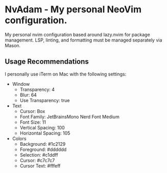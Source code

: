 # NvAdam - My personal NeoVim configuration.

My personal nvim configuration based around lazy.nvim for package management. LSP, linting, and formatting must be managed separately via Mason.

## Usage Recommendations

I personally use iTerm on Mac with the following settings:

- Window
  - Transparency: 4
  - Blur: 64
  - Use Transparency: true
- Text
  - Cursor: Box
  - Font Family: JetBrainsMono Nerd Font Medium
  - Font Size: 11
  - Vertical Spacing: 100
  - Horizontal Spacing: 105
- Colors
  - Background: #1c2129
  - Foreground: #dddddd
  - Selection: #c1ddff
  - Cursor: #c7c7c7
  - Cursor Text: #fffeff
